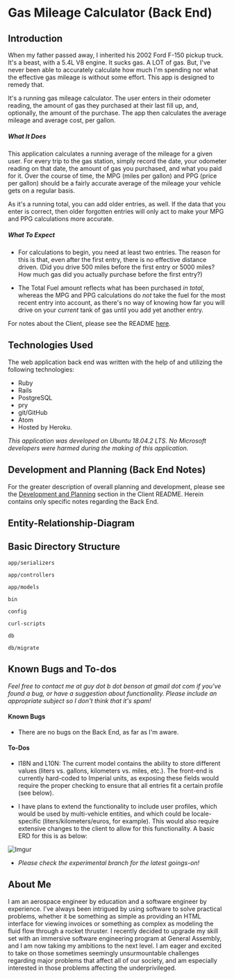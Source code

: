 Gas Mileage Calculator (Back End)
=================================
Introduction
------------
When my father passed away, I inherited his 2002 Ford F-150 pickup truck. It's a
beast, with a 5.4L V8 engine. It sucks gas. A LOT of gas. But, I've never been
able to accurately calculate how much I'm spending nor what the effective gas
mileage is without some effort. This app is designed to remedy that.

It's a running gas mileage calculator. The user enters in their odometer reading,
the amount of gas they purchased at their last fill up, and, optionally, the amount
of the purchase. The app then calculates the average mileage and average cost, per
gallon.

##### What It Does
This application calculates a running average of the mileage for a given user. For every trip to the gas station, simply record the date, your odometer reading on that date, the amount of gas you purchased, and what you paid for it. Over the course of time, the MPG (miles per gallon) and PPG (price per gallon) should be a fairly accurate average of the mileage your vehicle gets on a regular basis.

As it's a running total, you can add older entries, as well. If the data that you enter is correct, then older forgotten entries will only act to make your MPG and PPG calculations more accurate.

##### What To Expect
* For calculations to begin, you need at least two entries. The reason for this is that, even after the first entry, there is no effective distance driven. (Did you drive 500 miles before the first entry or 5000 miles? How much gas did you actually purchase before the first entry?)

* The Total Fuel amount reflects what has been purchased _in total_, whereas the MPG and PPG calculations do _not_ take the fuel for the most recent entry into account, as there's no way of knowing how far you will drive on your _current_ tank of gas until you add yet another entry.

For notes about the Client, please see the README [here](https://github.com/gbbenson68/gas-mileage-calculator-client).

Technologies Used
-----------------
The web application back end was written with the help of and utilizing the following technologies:
* Ruby
* Rails
* PostgreSQL
* pry
* git/GitHub
* Atom
* Hosted by Heroku.

_This application was developed on Ubuntu 18.04.2 LTS. No Microsoft developers were harmed during the making of this application._

Development and Planning (Back End Notes)
-----------------------------------------
For the greater description of overall planning and development, please see the [Development and Planning](https://github.com/gbbenson68/gas-mileage-calculator-client#development-and-planning) section in the Client README. Herein contains only specific notes regarding the Back End.

Entity-Relationship-Diagram
---------------------------


Basic Directory Structure
-------------------------
```
app/serializers
```
```
app/controllers
```
```
app/models
```
```
bin
```
```
config
```
```
curl-scripts
```
```
db
```
```
db/migrate
```

Known Bugs and To-dos
---------------------
_Feel free to contact me at guy dot b dot benson at gmail dot com if you've found a bug, or have a suggestion about functionality. Please include an appropriate subject so I don't think that it's spam!_

#### Known Bugs
* There are no bugs on the Back End, as far as I'm aware.

#### To-Dos
* I18N and L10N: The current model contains the ability to store different values (liters vs. gallons, kilometers vs. miles, etc.). The front-end is currently hard-coded to Imperial units, as exposing these fields would require the proper checking to ensure that all entries fit a certain profile (see below).

* I have plans to extend the functionality to include user profiles, which would be used by multi-vehicle entities, and which could be locale-specific (liters/kilometers/euros, for example). This would also require extensive changes to the client to allow for this functionality. A basic ERD for this is as below:

![Imgur](https://i.imgur.com/e6hnpXh.png)


* _Please check the experimental branch for the latest goings-on!_

About Me
--------
I am an aerospace engineer by education and a software engineer by experience. I’ve always been intrigued by using software to solve practical problems, whether it be something as simple as providing an HTML interface for viewing invoices or something as complex as modeling the fluid flow through a rocket thruster. I recently decided to upgrade my skill set with an immersive software engineering program at General Assembly, and I am now taking my ambitions to the next level. I am eager and excited to take on those sometimes seemingly unsurmountable challenges regarding major problems that affect all of our society, and am especially interested in those problems affecting the underprivileged.

